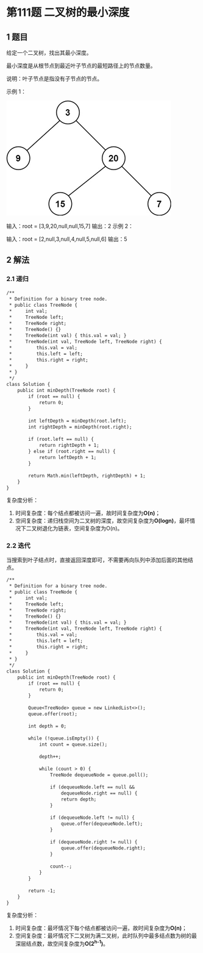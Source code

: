 # 第111题 二叉树的最小深度

## 1 题目

给定一个二叉树，找出其最小深度。

最小深度是从根节点到最近叶子节点的最短路径上的节点数量。

说明：叶子节点是指没有子节点的节点。

示例 1：

![111-题图1](images/111-题图1.jpg)


输入：root = [3,9,20,null,null,15,7]
输出：2
示例 2：

输入：root = [2,null,3,null,4,null,5,null,6]
输出：5

## 2 解法

### 2.1 递归

```
/**
 * Definition for a binary tree node.
 * public class TreeNode {
 *     int val;
 *     TreeNode left;
 *     TreeNode right;
 *     TreeNode() {}
 *     TreeNode(int val) { this.val = val; }
 *     TreeNode(int val, TreeNode left, TreeNode right) {
 *         this.val = val;
 *         this.left = left;
 *         this.right = right;
 *     }
 * }
 */
class Solution {
    public int minDepth(TreeNode root) {
        if (root == null) {
            return 0;
        }

        int leftDepth = minDepth(root.left);
        int rightDepth = minDepth(root.right);

        if (root.left == null) {
            return rightDepth + 1;
        } else if (root.right == null) {
            return leftDepth + 1;
        }

        return Math.min(leftDepth, rightDepth) + 1;
    }
}
```

复杂度分析：

1. 时间复杂度：每个结点都被访问一遍，故时间复杂度为**O(n)**；
2. 空间复杂度：递归栈空间为二叉树的深度，故空间复杂度为**O(logn)**，最坏情况下二叉树退化为链表，空间复杂度为O(n)。

### 2.2 迭代

当搜索到叶子结点时，直接返回深度即可，不需要再向队列中添加后面的其他结点。

```
/**
 * Definition for a binary tree node.
 * public class TreeNode {
 *     int val;
 *     TreeNode left;
 *     TreeNode right;
 *     TreeNode() {}
 *     TreeNode(int val) { this.val = val; }
 *     TreeNode(int val, TreeNode left, TreeNode right) {
 *         this.val = val;
 *         this.left = left;
 *         this.right = right;
 *     }
 * }
 */
class Solution {
    public int minDepth(TreeNode root) {
        if (root == null) {
            return 0;
        }

        Queue<TreeNode> queue = new LinkedList<>();
        queue.offer(root);

        int depth = 0;

        while (!queue.isEmpty()) {
            int count = queue.size();

            depth++;

            while (count > 0) {
                TreeNode dequeueNode = queue.poll();

                if (dequeueNode.left == null && 
                    dequeueNode.right == null) {
                    return depth;
                }

                if (dequeueNode.left != null) {
                    queue.offer(dequeueNode.left);
                }

                if (dequeueNode.right != null) {
                    queue.offer(dequeueNode.right);
                }

                count--;
            }
        }

        return -1;
    }
}
```

复杂度分析：

1. 时间复杂度：最坏情况下每个结点都被访问一遍，故时间复杂度为**O(n)**；
2. 空间复杂度：最坏情况下二叉树为满二叉树，此时队列中最多结点数为树的最深层结点数，故空间复杂度为**O(2<sup>h-1</sup>)**。